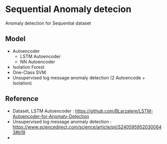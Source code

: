 # Sequential Anomaly detecion

Anomaly detection for Sequential dataset

## Model

* Autoencoder
  * LSTM Autoencoder
  * NN Autoencoder 
* Isolation Forest
* One-Class SVM
* Unsupervised log message anomaly detection (2 Autoencode + Isolation)


## Reference
* Dataset, LSTM Autoencoder : https://github.com/BLarzalere/LSTM-Autoencoder-for-Anomaly-Detection
* Unsupervised log message anomaly detection : https://www.sciencedirect.com/science/article/pii/S2405959520300643#b19
* 